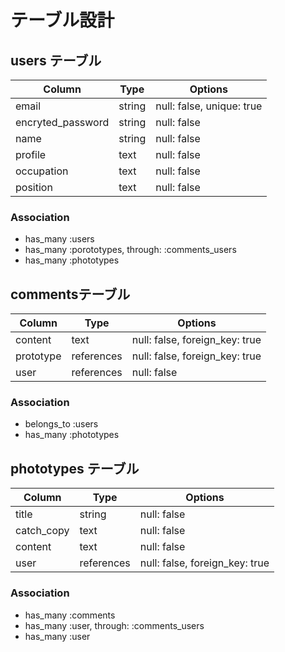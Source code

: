 # テーブル設計

## users テーブル

| Column             | Type   | Options                   |
| ------------------ | ------ | ------------------------- |
| email              | string | null: false, unique: true |
| encryted_password  | string | null: false               |
| name               | string | null: false               |
| profile            |  text  | null: false               |
| occupation         |  text  | null: false               |
| position           |  text  | null: false               |

### Association

- has_many :users
- has_many :porototypes, through: :comments_users
- has_many :phototypes

## commentsテーブル

| Column             | Type       | Options                         |
| ------------------ | ---------- | ------------------------------- |
| content            |  text      | null: false, foreign_key: true  |
| prototype          | references | null: false, foreign_key: true  |
| user               | references | null: false                     |

### Association

- belongs_to :users
- has_many   :phototypes

## phototypes テーブル

| Column             | Type       | Options                        |
| ------------------ | ---------- | ------------------------------ |
| title              | string     | null: false                    |
| catch_copy         | text       | null: false                    |
| content            |  text      | null: false                    |
| user               | references | null: false, foreign_key: true |

### Association

- has_many  :comments
- has_many  :user, through: :comments_users
- has_many  :user

